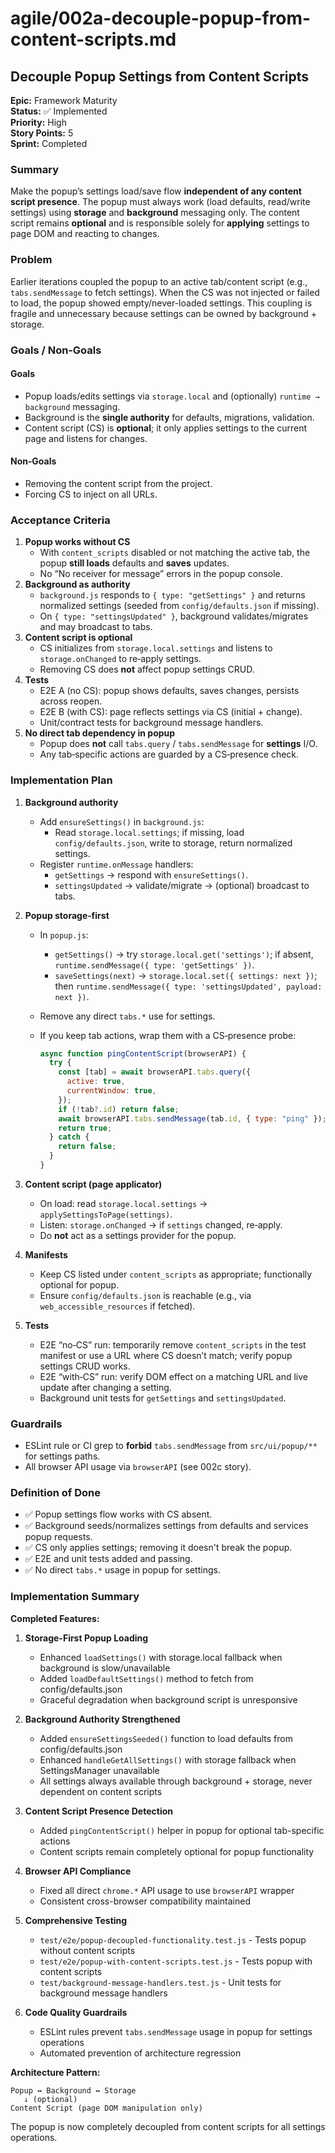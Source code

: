 # agile/002a-decouple-popup-from-content-scripts.md

## Decouple Popup Settings from Content Scripts

**Epic:** Framework Maturity\
**Status:** ✅ Implemented\
**Priority:** High\
**Story Points:** 5\
**Sprint:** Completed

### Summary

Make the popup’s settings load/save flow **independent of any content script presence**. The popup must always work (load defaults, read/write settings) using **storage** and **background** messaging only. The content script remains **optional** and is responsible solely for **applying** settings to page DOM and reacting to changes.

### Problem

Earlier iterations coupled the popup to an active tab/content script (e.g., `tabs.sendMessage` to fetch settings). When the CS was not injected or failed to load, the popup showed empty/never-loaded settings. This coupling is fragile and unnecessary because settings can be owned by background + storage.

### Goals / Non‑Goals

#### Goals

- Popup loads/edits settings via `storage.local` and (optionally) `runtime → background` messaging.
- Background is the **single authority** for defaults, migrations, validation.
- Content script (CS) is **optional**; it only applies settings to the current page and listens for changes.

#### Non‑Goals

- Removing the content script from the project.
- Forcing CS to inject on all URLs.

### Acceptance Criteria

1. **Popup works without CS**
   - With `content_scripts` disabled or not matching the active tab, the popup **still loads** defaults and **saves** updates.
   - No “No receiver for message” errors in the popup console.
2. **Background as authority**
   - `background.js` responds to `{ type: "getSettings" }` and returns normalized settings (seeded from `config/defaults.json` if missing).
   - On `{ type: "settingsUpdated" }`, background validates/migrates and may broadcast to tabs.
3. **Content script is optional**
   - CS initializes from `storage.local.settings` and listens to `storage.onChanged` to re‑apply settings.
   - Removing CS does **not** affect popup settings CRUD.
4. **Tests**
   - E2E A (no CS): popup shows defaults, saves changes, persists across reopen.
   - E2E B (with CS): page reflects settings via CS (initial + change).
   - Unit/contract tests for background message handlers.
5. **No direct tab dependency in popup**
   - Popup does **not** call `tabs.query` / `tabs.sendMessage` for **settings** I/O.
   - Any tab‑specific actions are guarded by a CS‑presence check.

### Implementation Plan

1. **Background authority**
   - Add `ensureSettings()` in `background.js`:
     - Read `storage.local.settings`; if missing, load `config/defaults.json`, write to storage, return normalized settings.
   - Register `runtime.onMessage` handlers:
     - `getSettings` → respond with `ensureSettings()`.
     - `settingsUpdated` → validate/migrate → (optional) broadcast to tabs.
2. **Popup storage‑first**
   - In `popup.js`:
     - `getSettings()` → try `storage.local.get('settings')`; if absent, `runtime.sendMessage({ type: 'getSettings' })`.
     - `saveSettings(next)` → `storage.local.set({ settings: next })`; then `runtime.sendMessage({ type: 'settingsUpdated', payload: next })`.
   - Remove any direct `tabs.*` use for settings.
   - If you keep tab actions, wrap them with a CS‑presence probe:

     ```js
     async function pingContentScript(browserAPI) {
       try {
         const [tab] = await browserAPI.tabs.query({
           active: true,
           currentWindow: true,
         });
         if (!tab?.id) return false;
         await browserAPI.tabs.sendMessage(tab.id, { type: "ping" });
         return true;
       } catch {
         return false;
       }
     }
     ```

3. **Content script (page applicator)**
   - On load: read `storage.local.settings` → `applySettingsToPage(settings)`.
   - Listen: `storage.onChanged` → if `settings` changed, re‑apply.
   - Do **not** act as a settings provider for the popup.
4. **Manifests**
   - Keep CS listed under `content_scripts` as appropriate; functionally optional for popup.
   - Ensure `config/defaults.json` is reachable (e.g., via `web_accessible_resources` if fetched).
5. **Tests**
   - E2E “no‑CS” run: temporarily remove `content_scripts` in the test manifest or use a URL where CS doesn’t match; verify popup settings CRUD works.
   - E2E “with‑CS” run: verify DOM effect on a matching URL and live update after changing a setting.
   - Background unit tests for `getSettings` and `settingsUpdated`.

### Guardrails

- ESLint rule or CI grep to **forbid** `tabs.sendMessage` from `src/ui/popup/**` for settings paths.
- All browser API usage via `browserAPI` (see 002c story).

### Definition of Done

- ✅ Popup settings flow works with CS absent.
- ✅ Background seeds/normalizes settings from defaults and services popup requests.
- ✅ CS only applies settings; removing it doesn't break the popup.
- ✅ E2E and unit tests added and passing.
- ✅ No direct `tabs.*` usage in popup for settings.

### Implementation Summary

**Completed Features:**

1. **Storage-First Popup Loading**
   - Enhanced `loadSettings()` with storage.local fallback when background is slow/unavailable
   - Added `loadDefaultSettings()` method to fetch from config/defaults.json
   - Graceful degradation when background script is unresponsive

2. **Background Authority Strengthened**
   - Added `ensureSettingsSeeded()` function to load defaults from config/defaults.json
   - Enhanced `handleGetAllSettings()` with storage fallback when SettingsManager unavailable
   - All settings always available through background + storage, never dependent on content scripts

3. **Content Script Presence Detection**
   - Added `pingContentScript()` helper in popup for optional tab-specific actions
   - Content scripts remain completely optional for popup functionality

4. **Browser API Compliance**
   - Fixed all direct `chrome.*` API usage to use `browserAPI` wrapper
   - Consistent cross-browser compatibility maintained

5. **Comprehensive Testing**
   - `test/e2e/popup-decoupled-functionality.test.js` - Tests popup without content scripts
   - `test/e2e/popup-with-content-scripts.test.js` - Tests popup with content scripts
   - `test/background-message-handlers.test.js` - Unit tests for background message handlers

6. **Code Quality Guardrails**
   - ESLint rules prevent `tabs.sendMessage` usage in popup for settings operations
   - Automated prevention of architecture regression

**Architecture Pattern:**

```flow
Popup ↔ Background ↔ Storage
   ↓ (optional)
Content Script (page DOM manipulation only)
```

The popup is now completely decoupled from content scripts for all settings operations.
